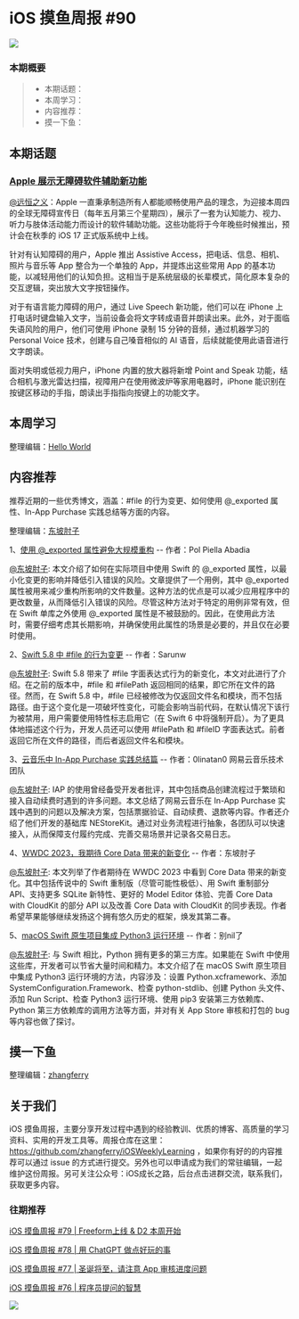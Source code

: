 # iOS 摸鱼周报 #90

![](https://cdn.zhangferry.com/Images/moyu_weekly_cover.jpeg)

### 本期概要

> * 本期话题：
> * 本周学习：
> * 内容推荐：
> * 摸一下鱼：

## 本期话题

### [Apple 展示无障碍软件辅助新功能](https://www.apple.com.cn/newsroom/2023/05/apple-previews-live-speech-personal-voice-and-more-new-accessibility-features/ "Apple 展示无障碍软件辅助新功能")

[@远恒之义](https://github.com/eternaljust)：Apple 一直秉承制造所有人都能顺畅使用产品的理念，为迎接本周四的全球无障碍宣传日（每年五月第三个星期四），展示了一套为认知能力、视力、听力与肢体活动能力而设计的软件辅助功能。这些功能将于今年晚些时候推出，预计会在秋季的 iOS 17 正式版系统中上线。

针对有认知障碍的用户，Apple 推出 Assistive Access，把电话、信息、相机、照片与音乐等 App 整合为一个单独的 App，并提炼出这些常用 App 的基本功能，以减轻用他们的认知负担。这相当于是系统层级的长辈模式，简化原本复杂的交互逻辑，突出放大文字按钮操作。

对于有语言能力障碍的用户，通过 Live Speech 新功能，他们可以在 iPhone 上打电话时键盘输入文字，当前设备会将文字转成语音并朗读出来。此外，对于面临失语风险的用户，他们可使用 iPhone 录制 15 分钟的音频，通过机器学习的 Personal Voice 技术，创建与自己嗓音相似的 AI 语音，后续就能使用此语音进行文字朗读。

面对失明或低视力用户，iPhone 内置的放大器将新增 Point and Speak 功能，结合相机与激光雷达扫描，视障用户在使用微波炉等家用电器时，iPhone 能识别在按键区移动的手指，朗读出手指指向按键上的功能文字。

## 本周学习

整理编辑：[Hello World](https://juejin.cn/user/2999123453164605/posts)



## 内容推荐

推荐近期的一些优秀博文，涵盖：#file 的行为变更、如何使用 @_exported 属性、In-App Purchase 实践总结等方面的内容。

整理编辑：[东坡肘子](https://www.fatbobman.com/)

1、[使用 @_exported 属性避免大规模重构](https://www.polpiella.dev/how-we-avoided-a-big-refactor-with-the-exported-attribute "使用 @_exported 属性避免大规模重构") -- 作者：Pol Piella Abadia

[@东坡肘子](https://www.fatbobman.com/): 本文介绍了如何在实际项目中使用 Swift 的 @_exported 属性，以最小化变更的影响并降低引入错误的风险。文章提供了一个用例，其中 @_exported 属性被用来减少重构所影响的文件数量。这种方法的优点是可以减少应用程序中的更改数量，从而降低引入错误的风险。尽管这种方法对于特定的用例非常有效，但在 Swift 单库之外使用 @_exported 属性是不被鼓励的。因此，在使用此方法时，需要仔细考虑其长期影响，并确保使用此属性的场景是必要的，并且仅在必要时使用。

2、[Swift 5.8 中 #file 的行为变更](https://sarunw.com/posts/file-behavior-change/ "Swift 5.8 中 #file 的行为变更") -- 作者：Sarunw

[@东坡肘子](https://www.fatbobman.com/): Swift 5.8 带来了 #file 字面表达式行为的新变化，本文对此进行了介绍。在之前的版本中，#file 和 #filePath 返回相同的结果，即它所在文件的路径。然而，在 Swift 5.8 中，#file 已经被修改为仅返回文件名和模块，而不包括路径。由于这个变化是一项破坏性变化，可能会影响当前代码，在默认情况下该行为被禁用，用户需要使用特性标志启用它（在 Swift 6 中将强制开启）。为了更具体地描述这个行为，开发人员还可以使用 #filePath 和 #fileID 字面表达式。前者返回它所在文件的路径，而后者返回文件名和模块。

3、[云音乐中 In-App Purchase 实践总结篇](https://juejin.cn/post/7233948883045941303 "云音乐中 In-App Purchase 实践总结篇") -- 作者：0linatan0 网易云音乐技术团队

[@东坡肘子](https://www.fatbobman.com/): IAP 的使用曾经备受开发者批评，其中包括商品创建流程过于繁琐和接入自动续费时遇到的许多问题。本文总结了网易云音乐在 In-App Purchase 实践中遇到的问题以及解决方案，包括票据验证、自动续费、退款等内容。作者还介绍了他们开发的基础库 NEStoreKit。通过对业务流程进行抽象，各团队可以快速接入，从而保障支付履约完成、完善交易场景并记录各交易日志。

4、[WWDC 2023，我期待 Core Data 带来的新变化](https://www.fatbobman.com/posts/What-I-Hope-to-See-for-Core-Data-at-WWDC-2023/ "WWDC 2023，我期待 Core Data 带来的新变化") -- 作者：东坡肘子

[@东坡肘子](https://www.fatbobman.com/): 本文列举了作者期待在 WWDC 2023 中看到 Core Data 带来的新变化。其中包括传说中的 Swift 重制版（尽管可能性极低）、用 Swift 重制部分 API、支持更多 SQLite 新特性、更好的 Model Editor 体验、完善 Core Data with CloudKit 的部分 API 以及改善 Core Data with CloudKit 的同步表现。作者希望苹果能够继续发扬这个拥有悠久历史的框架，焕发其第二春。

5、[macOS Swift 原生项目集成 Python3 运行环境](https://juejin.cn/post/7229310327268032569 "macOS Swift 原生项目集成 Python3 运行环境") -- 作者：别nil了

[@东坡肘子](https://www.fatbobman.com/): 与 Swift 相比，Python 拥有更多的第三方库。如果能在 Swift 中使用这些库，开发者可以节省大量时间和精力。本文介绍了在 macOS Swift 原生项目中集成 Python3 运行环境的方法，内容涉及：设置 Python.xcframework、添加 SystemConfiguration.Framework、检查 python-stdlib、创建 Python 头文件、添加 Run Script、检查 Python3 运行环境、使用 pip3 安装第三方依赖库、Python 第三方依赖库的调用方法等方面，并对有关 App Store 审核和打包的 bug 等内容也做了探讨。

## 摸一下鱼

整理编辑：[zhangferry](https://zhangferry.com)



## 关于我们

iOS 摸鱼周报，主要分享开发过程中遇到的经验教训、优质的博客、高质量的学习资料、实用的开发工具等。周报仓库在这里：https://github.com/zhangferry/iOSWeeklyLearning ，如果你有好的的内容推荐可以通过 issue 的方式进行提交。另外也可以申请成为我们的常驻编辑，一起维护这份周报。另可关注公众号：iOS成长之路，后台点击进群交流，联系我们，获取更多内容。

### 往期推荐

[iOS 摸鱼周报 #79 | Freeform上线 & D2 本周开始](https://mp.weixin.qq.com/s/HdEhmXt60853tzM6xiVUwA)

[iOS 摸鱼周报 #78 |  用 ChatGPT 做点好玩的事 ](https://mp.weixin.qq.com/s/27J4NguYRsxYWmff_6iDcg)

[iOS 摸鱼周报 #77 | 圣诞将至，请注意 App 审核进度问题](https://mp.weixin.qq.com/s/yYdGO1kRcwQJ3-z-aavHYA)

[iOS 摸鱼周报 #76 | 程序员提问的智慧](https://mp.weixin.qq.com/s/5chb-a9u7VMdLis1FG6B6Q)

![](https://cdn.zhangferry.com/Images/WechatIMG384.jpeg)
